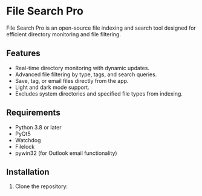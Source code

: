 # File Search Pro

File Search Pro is an open-source file indexing and search tool designed for efficient directory monitoring and file filtering.

## Features
- Real-time directory monitoring with dynamic updates.
- Advanced file filtering by type, tags, and search queries.
- Save, tag, or email files directly from the app.
- Light and dark mode support.
- Excludes system directories and specified file types from indexing.

## Requirements
- Python 3.8 or later
- PyQt5
- Watchdog
- Filelock
- pywin32 (for Outlook email functionality)

## Installation
1. Clone the repository:
